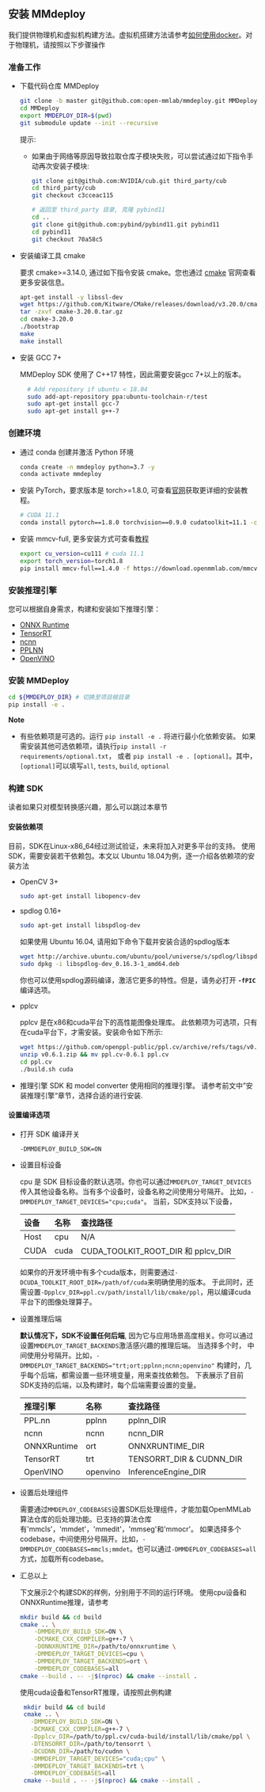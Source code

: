 ## 安装 MMdeploy

我们提供物理机和虚拟机构建方法。虚拟机搭建方法请参考[如何使用docker](tutorials/how_to_use_docker.md)。对于物理机，请按照以下步骤操作

### 准备工作

- 下载代码仓库 MMDeploy

    ```bash
    git clone -b master git@github.com:open-mmlab/mmdeploy.git MMDeploy
    cd MMDeploy
    export MMDEPLOY_DIR=$(pwd)
    git submodule update --init --recursive
    ```

    提示:

  - 如果由于网络等原因导致拉取仓库子模块失败，可以尝试通过如下指令手动再次安装子模块:

      ```bash
      git clone git@github.com:NVIDIA/cub.git third_party/cub
      cd third_party/cub
      git checkout c3cceac115

      # 返回至 third_party 目录, 克隆 pybind11
      cd ..
      git clone git@github.com:pybind/pybind11.git pybind11
      cd pybind11
      git checkout 70a58c5
      ```

- 安装编译工具 cmake

    要求 cmake>=3.14.0, 通过如下指令安装 cmake。您也通过 [cmake](https://cmake.org/install) 官网查看更多安装信息。

    ```bash
    apt-get install -y libssl-dev
    wget https://github.com/Kitware/CMake/releases/download/v3.20.0/cmake-3.20.0.tar.gz
    tar -zxvf cmake-3.20.0.tar.gz
    cd cmake-3.20.0
    ./bootstrap
    make
    make install
    ```

- 安装 GCC 7+

  MMDeploy SDK 使用了 C++17 特性，因此需要安装gcc 7+以上的版本。

  ```bash
    # Add repository if ubuntu < 18.04
    sudo add-apt-repository ppa:ubuntu-toolchain-r/test
    sudo apt-get install gcc-7
    sudo apt-get install g++-7
    ```

### 创建环境

- 通过 conda 创建并激活 Python 环境

    ```bash
    conda create -n mmdeploy python=3.7 -y
    conda activate mmdeploy
    ```

- 安装 PyTorch，要求版本是 torch>=1.8.0, 可查看[官网](https://pytorch.org/)获取更详细的安装教程。

    ```bash
    # CUDA 11.1
    conda install pytorch==1.8.0 torchvision==0.9.0 cudatoolkit=11.1 -c pytorch -c conda-forge
    ```

- 安装 mmcv-full, 更多安装方式可查看[教程](https://github.com/open-mmlab/mmcv#installation)

    ```bash
    export cu_version=cu111 # cuda 11.1
    export torch_version=torch1.8
    pip install mmcv-full==1.4.0 -f https://download.openmmlab.com/mmcv/dist/${cu_version}/${torch_version}/index.html
    ```

### 安装推理引擎

您可以根据自身需求，构建和安装如下推理引擎：

- [ONNX Runtime](https://mmdeploy.readthedocs.io/en/latest/backends/onnxruntime.html)
- [TensorRT](https://mmdeploy.readthedocs.io/en/latest/backends/tensorrt.html)
- [ncnn](https://mmdeploy.readthedocs.io/en/latest/backends/ncnn.html)
- [PPLNN](https://mmdeploy.readthedocs.io/en/latest/backends/pplnn.html)
- [OpenVINO](https://mmdeploy.readthedocs.io/en/latest/backends/openvino.html)

### 安装 MMDeploy

```bash
cd ${MMDEPLOY_DIR} # 切换至项目根目录
pip install -e .
```

**Note**

- 有些依赖项是可选的。运行 `pip install -e .` 将进行最小化依赖安装。 如果需安装其他可选依赖项，请执行`pip install -r requirements/optional.txt`，
或者 `pip install -e . [optional]`。其中，`[optional]`可以填写`all`, `tests`, `build`, `optional`

### 构建 SDK

读者如果只对模型转换感兴趣，那么可以跳过本章节

#### 安装依赖项

目前，SDK在Linux-x86_64经过测试验证，未来将加入对更多平台的支持。 使用SDK，需要安装若干依赖包。本文以 Ubuntu 18.04为例，逐一介绍各依赖项的安装方法

- OpenCV 3+

  ```bash
  sudo apt-get install libopencv-dev
  ```

- spdlog 0.16+

  ``` bash
  sudo apt-get install libspdlog-dev
  ```

  如果使用 Ubuntu 16.04, 请用如下命令下载并安装合适的spdlog版本

  ```bash
  wget http://archive.ubuntu.com/ubuntu/pool/universe/s/spdlog/libspdlog-dev_0.16.3-1_amd64.deb
  sudo dpkg -i libspdlog-dev_0.16.3-1_amd64.deb
  ```

  你也可以使用spdlog源码编译，激活它更多的特性。但是，请务必打开 **`-fPIC`** 编译选项。

- pplcv

  pplcv 是在x86和cuda平台下的高性能图像处理库。
  此依赖项为可选项，只有在cuda平台下，才需安装。安装命令如下所示:

  ```bash
  wget https://github.com/openppl-public/ppl.cv/archive/refs/tags/v0.6.1.zip
  unzip v0.6.1.zip && mv ppl.cv-0.6.1 ppl.cv
  cd ppl.cv
  ./build.sh cuda
  ```

- 推理引擎
  SDK 和 model converter 使用相同的推理引擎。 请参考前文中”安装推理引擎“章节，选择合适的进行安装.

#### 设置编译选项

- 打开 SDK 编译开关

  `-DMMDEPLOY_BUILD_SDK=ON`

- 设置目标设备

  cpu 是 SDK 目标设备的默认选项。你也可以通过`MMDEPLOY_TARGET_DEVICES`传入其他设备名称。当有多个设备时，设备名称之间使用分号隔开。
  比如，`-DMMDEPLOY_TARGET_DEVICES="cpu;cuda"`。
  当前，SDK支持以下设备，

  | 设备 | 名称 | 查找路径                           |
  | :--- | :--- | :--------------------------------- |
  | Host | cpu  | N/A                                |
  | CUDA | cuda | CUDA_TOOLKIT_ROOT_DIR 和 pplcv_DIR |

  如果你的开发环境中有多个cuda版本，则需要通过`-DCUDA_TOOLKIT_ROOT_DIR=/path/of/cuda`来明确使用的版本。
  于此同时，还需设置`-Dpplcv_DIR=ppl.cv/path/install/lib/cmake/ppl`，用以编译cuda平台下的图像处理算子。

- 设置推理后端

  **默认情况下，SDK不设置任何后端**, 因为它与应用场景高度相关。你可以通过设置`MMDEPLOY_TARGET_BACKENDS`激活感兴趣的推理后端。
  当选择多个时， 中间使用分号隔开。比如，`-DMMDEPLOY_TARGET_BACKENDS="trt;ort;pplnn;ncnn;openvino"`
  构建时，几乎每个后端，都需设置一些环境变量，用来查找依赖包。
  下表展示了目前SDK支持的后端，以及构建时，每个后端需要设置的变量。

  | 推理引擎    | 名称     | 查找路径                 |
  | :---------- | :------- | :----------------------- |
  | PPL.nn      | pplnn    | pplnn_DIR                |
  | ncnn        | ncnn     | ncnn_DIR                 |
  | ONNXRuntime | ort      | ONNXRUNTIME_DIR          |
  | TensorRT    | trt      | TENSORRT_DIR & CUDNN_DIR |
  | OpenVINO    | openvino | InferenceEngine_DIR      |

- 设置后处理组件

  需要通过`MMDEPLOY_CODEBASES`设置SDK后处理组件，才能加载OpenMMLab算法仓库的后处理功能。已支持的算法仓库有'mmcls'，'mmdet'，'mmedit'，'mmseg'和'mmocr'。
  如果选择多个codebase，中间使用分号隔开。比如，`-DMMDEPLOY_CODEBASES=mmcls;mmdet`。也可以通过`-DMMDEPLOY_CODEBASES=all`方式，加载所有codebase。

- 汇总以上

  下文展示2个构建SDK的样例，分别用于不同的运行环境。
  使用cpu设备和ONNXRuntime推理，请参考

  ```Bash
  mkdir build && cd build
  cmake .. \
      -DMMDEPLOY_BUILD_SDK=ON \
      -DCMAKE_CXX_COMPILER=g++-7 \
      -DONNXRUNTIME_DIR=/path/to/onnxruntime \
      -DMMDEPLOY_TARGET_DEVICES=cpu \
      -DMMDEPLOY_TARGET_BACKENDS=ort \
      -DMMDEPLOY_CODEBASES=all
  cmake --build . -- -j$(nproc) && cmake --install .
  ```

  使用cuda设备和TensorRT推理，请按照此例构建

  ```Bash
   mkdir build && cd build
   cmake .. \
     -DMMDEPLOY_BUILD_SDK=ON \
     -DCMAKE_CXX_COMPILER=g++-7 \
     -Dpplcv_DIR=/path/to/ppl.cv/cuda-build/install/lib/cmake/ppl \
     -DTENSORRT_DIR=/path/to/tensorrt \
     -DCUDNN_DIR=/path/to/cudnn \
     -DMMDEPLOY_TARGET_DEVICES="cuda;cpu" \
     -DMMDEPLOY_TARGET_BACKENDS=trt \
     -DMMDEPLOY_CODEBASES=all
   cmake --build . -- -j$(nproc) && cmake --install .
  ```
